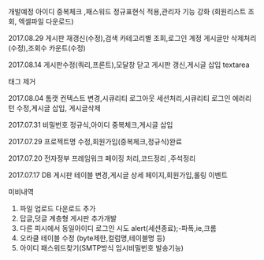 개발예정
아이디 중복체크 ,패스워드 정규표현식 적용,관리자 기능 강화 (회원리스트 조회, 엑셀파일 다운로드)

2017.08.29
게시판 재갱신(수정),검색 카테고리별 조회,로그인 계정 게시글만 삭제처리(수정),조회수 카운트(수정)

2017.08.14
게시판수정(쿼리,프론트),모달창 닫고 게시판 갱신,게시글 삽입 textarea <p>태그 제거

2017.08.04
톰캣 컨텍스트 변경,시큐리티 로그아웃 세션처리,시큐리티 로그인 에러리턴 수정,게시글 삽입, 게시글삭제

2017.07.31
비밀번호 정규식,아이디 중복체크,게시글 삽입

2017.07.29
프로젝트명 수정,회원가입(중복체크,정규식)완료

2017.07.20
전자정부 프레임워크 페이징 처리,코드정리 ,주석정리 

2017.07.17
DB 게시판 테이블 변경,게시글 상세 페이지,회원가입,롤링 이벤트

미비내역
1. 파일 업로드 다운로드 추가
2. 답글,덧글 계층형 게시판 추가개발
3. 다른 피시에서 동일아이디 로그인 시도  alert(세션종료);-파폭,ie,크롬
4. 오라클 테이블 수정 (byte제한,컬럼명,테이블명 등)
5. 아이디 패스워드찾기(SMTP방식 임시비밀번호 발송기능)


